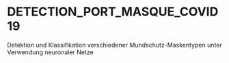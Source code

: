 # DETECTION_PORT_MASQUE_COVID19
Detektion und Klassifikation verschiedener Mundschutz-Maskentypen unter Verwendung neuronaler Netze
